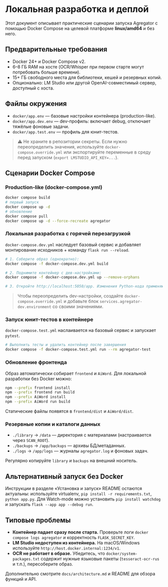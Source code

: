 # Локальная разработка и деплой

Этот документ описывает практические сценарии запуска Agregator с помощью Docker Compose на целевой платформе **linux/amd64** и без него.

## Предварительные требования
- Docker 24+ и Docker Compose v2.
- 6–8 ГБ RAM на хосте (OCR/Whisper при первом старте могут потребовать больше времени).
- 15+ ГБ свободного места для библиотеки, кешей и резервных копий.
- Опционально: LM Studio или другой OpenAI-совместимый сервер, доступный с хоста.

## Файлы окружения
- `docker/app.env` — базовые настройки контейнера (production-like).
- `docker/app.dev.env` — dev-профиль: включает debug, отключает тяжёлые фоновые задачи.
- `docker/app.test.env` — профиль для юнит-тестов.

> ⚠️ Не храните в репозитории секреты. Если нужно переопределить значения, используйте `docker-compose.override.yml` или экспортируйте переменные в среду перед запуском (`export LMSTUDIO_API_KEY=...`).

## Сценарии Docker Compose
### Production-like (docker-compose.yml)
```bash
docker compose build
# первый запуск
docker compose up -d
# обновление
docker compose pull
docker compose up -d --force-recreate agregator
```

### Локальная разработка с горячей перезагрузкой
`docker-compose.dev.yml` наследует базовый сервис и добавляет монтирование исходников + команду `flask run --reload`.

```bash
# 1. Соберите образ (однократно):
docker compose -f docker-compose.dev.yml build

# 2. Поднимите контейнер с дев-настройками:
docker compose -f docker-compose.dev.yml up --remove-orphans

# 3. Откройте http://localhost:5050/app. Изменения Python-кода применяются автоматически.
```

> Чтобы переопределить dev-настройки, создайте `docker-compose.override.yml` и добавьте блок `services.agregator-dev.environment` со своими значениями.

### Запуск юнит-тестов в контейнере
`docker-compose.test.yml` наслаивается на базовый сервис и запускает `pytest`.

```bash
# Выполнить тесты и удалить контейнер после завершения
docker compose -f docker-compose.test.yml run --rm agregator-test
```

### Обновление фронтенда
Образ автоматически собирает `frontend` и `AiWord`. Для локальной разработки без Docker можно:
```bash
npm --prefix frontend install
npm --prefix frontend run build
npm --prefix AiWord install
npm --prefix AiWord run build
```
Статические файлы появятся в `frontend/dist` и `AiWord/dist`.

### Резервные копии и каталоги данных
- `./library` → `/data` — директория с материалами (настраивается через `SCAN_ROOT`).
- `./backups` → `/app/backups` — архивы БД/метаданных.
- `./logs` → `/app/logs` — журналы `agregator.log` и фоновых задач.

Регулярно копируйте `library` и `backups` на внешний носитель.

## Альтернативный запуск без Docker
Инструкции в разделе «Установка и запуск» README остаются актуальны: используйте virtualenv, `pip install -r requirements.txt`, `python app.py`. Для Watch-mode можно установить `pip install watchdog` и запускать `flask --app app --debug run`.

## Типовые проблемы
- **Контейнер падает сразу после старта.** Проверьте логи `docker compose logs agregator` и корректность `FLASK_SECRET_KEY`.
- **LM Studio недоступен из контейнера.** На macOS/Windows используйте `http://host.docker.internal:1234/v1`.
- **OCR не работает в образе.** Убедитесь, что `docker/system-packages.txt` содержит нужные языковые пакеты (`tesseract-ocr-rus` и т.п.), пересоберите образ.

Дополнительно смотрите `docs/architecture.md` и README для обзора функций и API.
